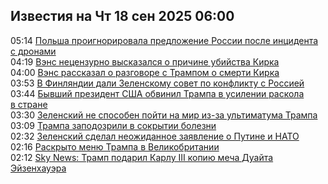 <h2>Известия на Чт 18 сен 2025 06:00</h2><!--2025-09-18 05:14:09-->
<div class="rssn">
  <div><span class="smaller gray hspace">05:14</span> <a class="nodecor" href="https://news.rambler.ru/world/55319409-polsha-proignorirovala-predlozhenie-rossii-posle-intsidenta-s-dronami/">Польша проигнорировала предложение России после инцидента с дронами</a></div>
</div>
<div class="rssn">
  <div><span class="smaller gray hspace">04:19</span> <a class="nodecor" href="https://news.rambler.ru/world/55319333-vens-netsenzurno-vyskazalsya-o-prichine-ubiystva-kirka/">Вэнс нецензурно высказался о причине убийства Кирка</a></div>
</div>
<div class="rssn">
  <div><span class="smaller gray hspace">04:00</span> <a class="nodecor" href="https://news.rambler.ru/world/55319293-vens-rasskazal-o-razgovore-s-trampom-o-smerti-kirka/">Вэнс рассказал о разговоре с Трампом о смерти Кирка</a></div>
</div>
<div class="rssn">
  <div><span class="smaller gray hspace">03:53</span> <a class="nodecor" href="https://news.rambler.ru/world/55319309-v-finlyandii-dali-zelenskomu-sovet-po-konfliktu-s-rossiey/">В Финляндии дали Зеленскому совет по конфликту с Россией</a></div>
</div>
<div class="rssn">
  <div><span class="smaller gray hspace">03:44</span> <a class="nodecor" href="https://news.rambler.ru/world/55319284-byvshiy-prezident-ssha-obvinil-trampa-v-usilenii-raskola-v-strane/">Бывший президент США обвинил Трампа в усилении раскола в стране</a></div>
</div>
<div class="rssn">
  <div><span class="smaller gray hspace">03:30</span> <a class="nodecor" href="https://news.rambler.ru/world/55319272-zelenskiy-ne-sposoben-poyti-na-mir-iz-za-ultimatuma-trampa/">Зеленский не способен пойти на мир из-за ультиматума Трампа</a></div>
</div>
<div class="rssn">
  <div><span class="smaller gray hspace">03:09</span> <a class="nodecor" href="https://news.rambler.ru/world/55314157-trampa-zapodozrili-v-sokrytii-bolezni/">Трампа заподозрили в сокрытии болезни</a></div>
</div>
<div class="rssn">
  <div><span class="smaller gray hspace">02:32</span> <a class="nodecor" href="https://news.rambler.ru/world/55319229-zelenskiy-sdelal-neozhidannoe-zayavlenie-o-putine-i-nato/">Зеленский сделал неожиданное заявление о Путине и НАТО</a></div>
</div>
<div class="rssn">
  <div><span class="smaller gray hspace">02:16</span> <a class="nodecor" href="https://news.rambler.ru/world/55319178-raskryto-menyu-trampa-v-velikobritanii/">Раскрыто меню Трампа в Великобритании</a></div>
</div>
<div class="rssn">
  <div><span class="smaller gray hspace">02:12</span> <a class="nodecor" href="https://news.rambler.ru/world/55319188-sky-news-tramp-podaril-karlu-iii-kopiyu-mecha-duayta-eyzenhauera/">Sky News: Трамп подарил Карлу III копию меча Дуайта Эйзенхауэра</a></div>
</div><div class="rssurl gray smaller" style="display:none">http://news.rambler.ru/rss/world/</div>